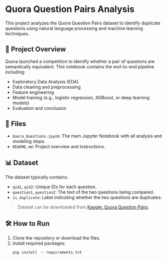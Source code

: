 # Quora Question Pairs Analysis

This project analyzes the Quora Question Pairs dataset to identify duplicate questions using natural language processing and machine learning techniques.

## 📘 Project Overview

Quora launched a competition to identify whether a pair of questions are semantically equivalent. This notebook contains the end-to-end pipeline including:

- Exploratory Data Analysis (EDA)
- Data cleaning and preprocessing
- Feature engineering
- Model training (e.g., logistic regression, XGBoost, or deep learning models)
- Evaluation and conclusion

## 📂 Files

- `Quora_Questions.ipynb`: The main Jupyter Notebook with all analysis and modeling steps.
- `README.md`: Project overview and instructions.

## 📊 Dataset

The dataset typically contains:
- `qid1`, `qid2`: Unique IDs for each question.
- `question1`, `question2`: The text of the two questions being compared.
- `is_duplicate`: Label indicating whether the two questions are duplicates.

> Dataset can be downloaded from [Kaggle: Quora Question Pairs](https://www.kaggle.com/competitions/quora-question-pairs).

## 🛠️ How to Run

1. Clone the repository or download the files.
2. Install required packages:
   ```bash
   pip install -r requirements.txt
